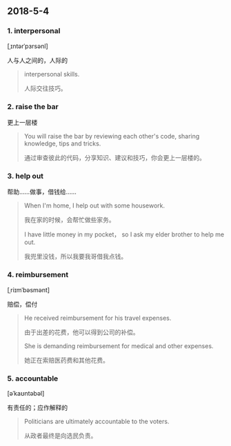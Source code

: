 ## 2018-5-4

### 1. interpersonal

[ˌɪntərˈpɜrsənl]

人与人之间的，人际的

> interpersonal skills.
> 
> 人际交往技巧。

### 2. raise the bar

更上一层楼

> You will raise the bar by reviewing each other's code, sharing knowledge, tips and tricks.
> 
> 通过审查彼此的代码，分享知识、建议和技巧，你会更上一层楼的。

### 3. help out

帮助……做事，借钱给……

> When I'm home, I help out with some housework.
> 
> 我在家的时候，会帮忙做些家务。
> 
> I have little money in my pocket， so I ask my elder brother to help me out.
> 
> 我兜里没钱，所以我要我哥借我点钱。

### 4. reimbursement

[ˌriɪmˈbəsmənt] 

赔偿，偿付

> He received reimbursement for his travel expenses.
> 
> 由于出差的花费，他可以得到公司的补偿。
> 
> She is demanding reimbursement for medical and other expenses.
> 
> 她正在索赔医药费和其他花费。

### 5. accountable

[əˈkaʊntəbəl]

有责任的；应作解释的

> Politicians are ultimately accountable to the voters.
> 
> 从政者最终是向选民负责。



